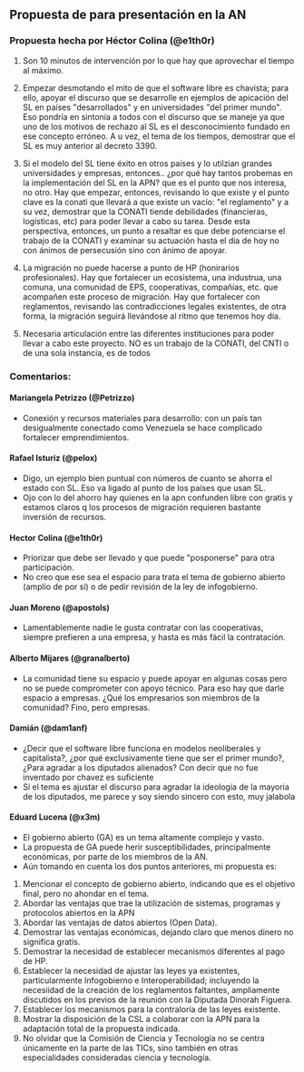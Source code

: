 ## Propuesta de para presentación en la AN

### Propuesta hecha por Héctor Colina (@e1th0r)

1) Son 10 minutos de intervención por lo que hay que aprovechar el tiempo al máximo.

2) Empezar desmotando el mito de que el software libre es chavista; para ello, apoyar el discurso que se desarrolle en ejemplos de apicación del SL en países "desarrollados" y en universidades "del primer mundo". Eso pondría en sintonía a todos con el discurso que se maneje ya que uno de los motivos de rechazo al SL es el desconocimiento fundado en ese concepto erróneo. A u vez, el tema de los tiempos, demostrar que el SL es muy anterior al decreto 3390.

3) Si el modelo del SL tiene éxito en otros países y lo utilzian grandes universidades y empresas, entonces.. ¿por qué hay tantos probemas en la implementación del SL en la APN? que es el punto que nos interesa, no otro. Hay que empezar, entonces, revisando lo que existe y el punto clave es la conati que llevará a que existe un vacío: "el reglamento" y a su vez, demostrar que la CONATI tiende debilidades (financieras, logísticas, etc) para poder llevar a cabo su tarea. Desde esta perspectiva, entonces, un punto a resaltar es que debe potenciarse el trabajo de la CONATI y examinar su actuación hasta el día de hoy no con ánimos de persecusión sino con ánimo de apoyar.

4) La migración no puede hacerse a punto de HP (honirarios profesionales). Hay que fortalecer un ecosistema, una industrua, una comuna, una comunidad de EPS, cooperativas, compañías, etc. que acompañen este proceso de migración. Hay que fortalecer con reglamentos, revisando las contradicciones legales existentes, de otra forma, la migración seguirá llevándose al ritmo que tenemos hoy día.

5)  Necesaria articulación entre las diferentes instituciones para poder llevar a cabo este proyecto. NO es un trabajo de la CONATI, del CNTI o de una sola instancia, es de todos

### Comentarios:

#### Mariangela Petrizzo (@Petrizzo)
- Conexión y recursos materiales para desarrollo: con un país tan desigualmente conectado como Venezuela se hace complicado fortalecer emprendimientos.

#### Rafael Isturiz (@pelox)
- Digo, un ejemplo bien puntual con números de cuanto se ahorra el estado con SL. Eso va ligado al punto de los países que usan SL.
- Ojo con lo del ahorro hay quienes en la apn confunden libre con gratis y estamos claros q los procesos de migración requieren bastante inversión de recursos.

#### Hector Colina (@e1th0r)
- Priorizar que debe ser llevado y que puede "posponerse" para otra participación.
- No creo que ese sea el espacio para trata el tema de gobierno abierto (amplio de por sí) o de pedir revisión de la ley de infogobierno.

#### Juan Moreno (@apostols)
- Lamentablemente nadie le gusta contratar con las cooperativas, siempre prefieren a una empresa, y hasta es más fácil la contratación.

#### Alberto Mijares (@granalberto)
- La comunidad tiene su espacio y puede apoyar en algunas cosas pero no se puede comprometer con apoyo técnico. Para eso hay que darle espacio a empresas. ¿Qué los empresarios son miembros de la comunidad? Fino, pero empresas.

#### Damián (@dam1anf)
- ¿Decir que el software libre funciona en modelos neoliberales y capitalista?, ¿por qué exclusivamente tiene que ser el primer mundo?, ¿Para agradar a los diputados alienados? Con decir que no fue inventado por chavez es suficiente
- Si el tema es ajustar el discurso para agradar la ideología de la mayoria de los diputados, me parece y soy siendo sincero con esto, muy jalabola

#### Eduard Lucena (@x3m)
- El gobierno abierto (GA) es un tema altamente complejo y vasto.
- La propuesta de GA puede herir susceptibilidades, principalmente económicas, por parte de los miembros de la AN.
- Aún tomando en cuenta los dos puntos anteriores, mi propuesta es:
1. Mencionar el concepto de gobierno abierto, indicando que es el objetivo final, pero no ahondar en el tema.
2. Abordar las ventajas que trae la utilización de sistemas, programas y protocolos abiertos en la APN
3. Abordar las ventajas de datos abiertos (Open Data).
4. Demostrar las ventajas económicas, dejando claro que menos dinero no significa gratis.
5. Demostrar la necesidad de establecer mecanismos diferentes al pago de HP.
6. Establecer la necesidad de ajustar las leyes ya existentes, particularmente Infogobierno e Interoperabilidad; incluyendo la necesiidad de la creación de los reglamentos faltantes, ampliamente discutidos en los previos de la reunión con la Diputada Dinorah Figuera.
7. Establecer los mecanismos para la contraloría de las leyes existente.
8. Mostrar la disposición de la CSL a colaborar con la APN para la adaptación total de la propuesta indicada.
9. No olvidar que la Comisión de Ciencia y Tecnología no se centra únicamente en la parte de las TICs, sino también en otras especialidades consideradas ciencia y tecnología.
